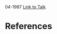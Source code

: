 

04-1987
[Link to Talk](https://www.churchofjesuschrist.org/study/general-conference/1987/04/sunday-morning-session?lang=eng)



# References
